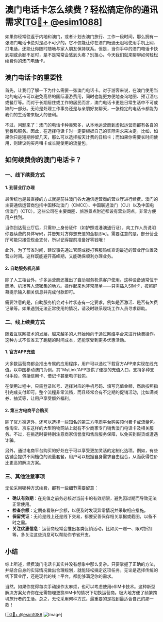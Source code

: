# 澳门电话卡怎么续费？轻松搞定你的通讯需求[[TG💪+ @esim1088](https://t.me/s/esim1088)]

如果你经常往返于内地和澳门，或者计划去澳门旅行、工作一段时间，那么拥有一张澳门电话卡绝对是必不可少的。它不仅能让你在澳门畅通无阻地使用手机上网、打电话，还能让你随时随地与家人朋友保持联系。但是，当你手中的澳门电话卡快到期或余额不足时，是不是常常会感到头疼？别担心，今天我们就来聊聊如何轻松续费你的澳门电话卡。

## 澳门电话卡的重要性

首先，让我们了解一下为什么需要一张澳门电话卡。对于游客来说，在澳门使用当地的电话卡可以避免高昂的国际漫游费用，同时也能更方便地查询地图、预订酒店或餐厅等。而对于长期居住或工作的居民而言，澳门电话卡更是日常生活中不可或缺的一部分。无论是处理工作事务还是与亲朋好友聊天，一张稳定的电话卡都能为我们的生活带来极大的便利。

不过，问题来了：澳门的电话卡种类繁多，从本地运营商到虚拟运营商都有各自的套餐和服务。因此，在选择电话卡时一定要根据自己的实际需求来决定。比如，如果你只是短期停留几天，那么可以选择按天计费的日租卡；而如果你需要长时间使用，则建议购买月租卡或长期使用的流量包。

## 如何续费你的澳门电话卡？

### 一、线下续费方式

#### 1. 到营业厅办理

最传统也是最直接的方式就是前往澳门各大通信运营商的营业厅进行续费。澳门的主要通信运营商包括中国移动澳门（CMCC）、中国联通澳门（CU）以及中国电信澳门（CTC）。这些公司在主要商圈、旅游景点附近都设有营业网点，非常方便用户找到。

当你到达营业厅后，只需带上身份证件（如护照或港澳通行证），向工作人员说明你要续费的具体号码，并告知对方你想充值的金额即可。需要注意的是，部分营业厅可能只接受现金支付，所以记得提前准备好零钱哦！

此外，为了节省时间，建议事先通过官网或拨打客服热线查询最近的营业厅位置及营业时间。这样既能避开高峰期，又能确保顺利办理业务。

#### 2. 自助服务机充值

除了人工柜台外，许多运营商还推出了自助服务机供客户使用。这种设备通常位于商场、机场等人流密集的地方。操作起来也非常简单——只需插入SIM卡，按照屏幕提示输入相关信息并完成付款即可。

需要注意的是，自助服务机会对卡片状态有一定要求，例如是否激活、是否有欠费记录等。如果遇到无法正常使用的情况，请及时联系现场工作人员寻求帮助。

### 二、线上续费方式

随着互联网技术的发展，越来越多的人开始倾向于通过网络平台来进行续费操作。这种方式不仅省去了跑腿的时间成本，还能享受到更多优惠活动。

#### 1. 官方APP充值

大多数运营商都会推出专属的应用程序，用户可以通过下载官方APP来实现在线充值。以中国移动澳门为例，其“MyLink”APP提供了便捷的充值入口，支持多种支付手段，包括信用卡、借记卡甚至电子钱包。

在使用过程中，只需登录账号、选择对应的手机号码、填写充值金额，然后按照指引完成支付即可。整个流程非常流畅，而且经常会有不定期的促销活动，比如满减券、抽奖等，让用户享受额外福利。

#### 2. 第三方电商平台购买

除了官方渠道外，还可以选择一些知名的第三方电商平台购买预付费卡或流量包。像淘宝、京东这样的大型购物网站上就有不少商家专门销售澳门电话卡及相关服务。不过，在挑选时要特别注意商家信誉度和售后服务保障，以免买到假货或遭遇诈骗。

另外，通过电商平台购买的好处在于可以享受更加灵活的定制化选项。例如，有些店铺会提供不同档位的流量套餐，用户可以根据自身需求自由组合，从而获得性价比更高的解决方案。

### 三、其他注意事项

无论采用哪种方式续费，都有一些细节需要留意：

- **确认有效期**：在充值之前务必核对当前卡的有效期限，避免因过期而导致无法正常使用。
- **检查余额**：定期查看账户余额，以便及时发现异常情况并采取相应措施。
- **保留凭证**：无论是线上还是线下交易，都要妥善保存相关票据或截图，以备不时之需。
- **关注优惠信息**：运营商经常会推出各类促销活动，比如买一赠一、限时折扣等，多关注这些消息可以帮助你节省开支。

## 小结

综上所述，续费澳门电话卡其实并没有想象中那么复杂。只要掌握了正确的方法，并结合自身的实际情况做出合理规划，就能轻松搞定这项任务。无论是选择传统的线下营业厅，还是现代的线上平台，都能够满足你的需求。

当然，如果你觉得每次手动操作太麻烦，也可以考虑使用eSIM卡技术。这种新型解决方案允许你在无需物理更换SIM卡的情况下切换运营商，极大地方便了频繁跨境旅行者的生活。总之，无论采用何种方式，最重要的是找到最适合自己的那一款！

[[TG💪+ @esim1088](https://t.me/s/esim1088) ![Image](https://i.postimg.cc/4NQfJmqS/Snipaste-2025-05-13-00-14-12.png)]